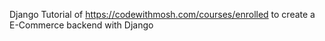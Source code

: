 Django Tutorial of https://codewithmosh.com/courses/enrolled
to create a E-Commerce backend with Django